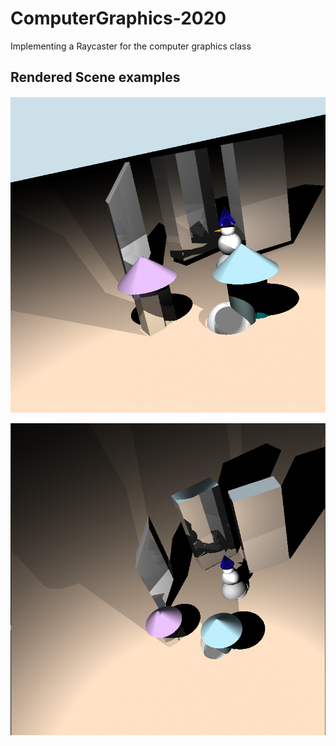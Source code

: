 # ComputerGraphics-2020
Implementing a Raycaster for the computer graphics class

## Rendered Scene examples
![alt text](capture1.PNG "Rendered Scene")

![alt text](capture2.PNG "Rendered Scene")
